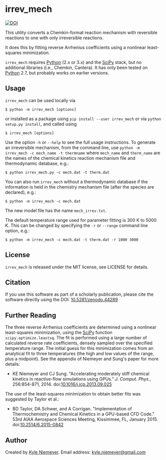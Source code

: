 irrev_mech
=======

[![DOI](https://zenodo.org/badge/doi/10.5281/zenodo.48480.svg)](http://dx.doi.org/10.5281/zenodo.48480)

This utility converts a Chemkin-format reaction mechanism with reversible reactions to one with only irreversible reactions.

It does this by fitting reverse Arrhenius coefficients using a nonlinear least-squares minimization.

`irrev_mech` requires [Python] (2.x or 3.x) and the [SciPy] stack, but no additional libraries (i.e., Chemkin, Cantera). It has only been tested on [Python] 2.7, but probably works on earlier versions.

Usage
-------

`irrev_mech` can be used locally via

    $ python -m irrev_mech [options]

or installed as a package using `pip install --user irrev_mech` or via `python setup.py install`, and called using

    $ irrev_mech [options]

Use the option `-h` or `--help` to see the full usage instructions. To generate an irreversible mechanism, from the command line, use `python -m irrev_mech -c mech_name -t thermname` where `mech_name` and `therm_name` are the names of the chemical kinetics reaction mechanism file and thermodynamic database, e.g.:

    $ python irrev_mech.py -c mech.dat -t therm.dat

You can also run `irrev_mech` without a thermodynamic database if the information is held in the chemistry mechanism file (after the species are declared), e.g.:

    $ python -m irrev_mech -c mech.dat

The new model file has the name `mech_irrev.txt`.

The default temperature range used for parameter fitting is 300 K to 5000 K. This can be changed by specifying the `-r` or `--range` command line option, e.g.:

    $ python -m irrev_mech -c mech.dat -t therm.dat -r 1000 3000

License
-------

`irrev_mech` is released under the MIT license, see LICENSE for details.

Citation
--------
If you use this software as part of a scholarly publication, please cite the software directly using the DOI: [10.5281/zenodo.44289](http://dx.doi.org/10.5281/zenodo.44289)


Further Reading
---------------

The three reverse Arrhenius coefficients are determined using a nonlinear least-squares minimization, using the [SciPy] function `scipy.optimize.leastsq`. The fit is performed using a large number of calculated reverse rate coefficients, densely sampled over the specified temperature range. The initial guess for this minimization comes from an analytical fit to three temperatures (the high and low values of the range, plus a midpoint). See the appendix of Niemeyer and Sung's paper for more details:

* KE Niemeyer and CJ Sung. "Accelerating moderately stiff chemical kinetics in reactive-flow simulations using GPUs." *J. Comput. Phys.*, 256:854-871, 2014. doi:[10.1016/j.jcp.2013.09.025](http://dx.doi.org/10.1016/j.jcp.2013.09.025)

The use of the least-squares minimization to obtain better fits was suggested by Taylor et al.:

 * BD Taylor, DA Schwer, and A Corrigan. "Implementation of Thermochemistry and Chemical Kinetics in a GPU-based CFD Code." 53rd AIAA Aerospace Sciences Meeting, Kissimmee, FL, January 2015. doi:[10.2514/6.2015-0842](http://dx.doi.org/10.2514/6.2015-0842)

Author
------

Created by [Kyle Niemeyer](http://kyleniemeyer.com). Email address: [kyle.niemeyer@gmail.com](mailto:kyle.niemeyer@gmail.com)


[Python]: http://python.org/
[SciPy]: http://scipy.org/
